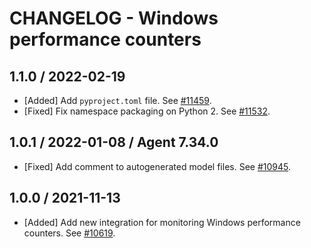 # CHANGELOG - Windows performance counters

## 1.1.0 / 2022-02-19

* [Added] Add `pyproject.toml` file. See [#11459](https://github.com/DataDog/integrations-core/pull/11459).
* [Fixed] Fix namespace packaging on Python 2. See [#11532](https://github.com/DataDog/integrations-core/pull/11532).

## 1.0.1 / 2022-01-08 / Agent 7.34.0

* [Fixed] Add comment to autogenerated model files. See [#10945](https://github.com/DataDog/integrations-core/pull/10945).

## 1.0.0 / 2021-11-13

* [Added] Add new integration for monitoring Windows performance counters. See [#10619](https://github.com/DataDog/integrations-core/pull/10619).

